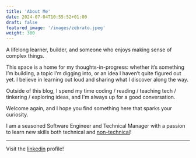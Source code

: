 ```yaml
---
title: 'About Me'
date: 2024-07-04T10:55:52+01:00
draft: false
featured_image: '/images/zebrato.jpeg'
weight: 300
---
```


A lifelong learner, builder, and someone who enjoys making sense of complex things.

This space is a home for my thoughts-in-progress: whether it’s something I’m building, a topic I’m digging into, or an idea I haven’t quite figured out yet. I believe in learning out loud and sharing what I discover along the way.

Outside of this blog, I spend my time coding / reading / teaching tech / tinkering / exploring ideas, and I'm always up for a good conversation.

Welcome again, and I hope you find something here that sparks your curiosity.
	
I am a seasoned Software Engineer and Technical Manager with a passion to learn new skills both technical and [non-technical](https://500px.com/p/ArshadSiddiqui)!

---

Visit the [linkedin](https://www.linkedin.com/in/arshadsiddiqui/) profile!
